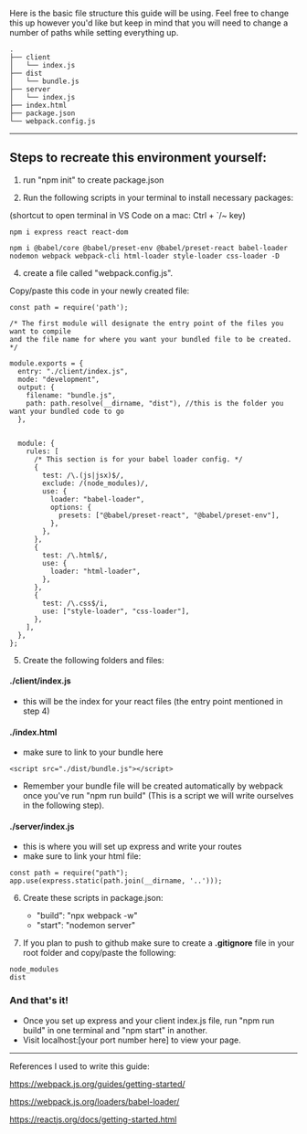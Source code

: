 Here is the basic file structure this guide will be using. Feel free to change this up however you'd like but keep in mind that you will need to change a number of paths while setting everything up.

```
.
├── client
│   └── index.js
├── dist
│   └── bundle.js
├── server
│   └── index.js
├── index.html
├── package.json
└── webpack.config.js
```

---------------------------------------------------------------------------------------------------------------------


## Steps to recreate this environment yourself:

1) run "npm init" to create package.json

2) Run the following scripts in your terminal to install necessary packages:

(shortcut to open terminal in VS Code on a mac: Ctrl + `/~ key)
```
npm i express react react-dom
```

```
npm i @babel/core @babel/preset-env @babel/preset-react babel-loader nodemon webpack webpack-cli html-loader style-loader css-loader -D
```

4) create a file called "webpack.config.js". 

Copy/paste this code in your newly created file:

```
const path = require('path');
    
/* The first module will designate the entry point of the files you want to compile 
and the file name for where you want your bundled file to be created. */

module.exports = {
  entry: "./client/index.js",
  mode: "development",
  output: {
    filename: "bundle.js",
    path: path.resolve(__dirname, "dist"), //this is the folder you want your bundled code to go
  },


  module: {
    rules: [
      /* This section is for your babel loader config. */
      {
        test: /\.(js|jsx)$/,
        exclude: /(node_modules)/,
        use: {
          loader: "babel-loader",
          options: {
            presets: ["@babel/preset-react", "@babel/preset-env"],
          },
        },
      },
      {
        test: /\.html$/,
        use: {
          loader: "html-loader",
        },
      },
      {
        test: /\.css$/i,
        use: ["style-loader", "css-loader"],
      },
    ],
  },
};

```

5) Create the following folders and files:

#### ./client/index.js
- this will be the index for your react files (the entry point mentioned in step 4)

#### ./index.html
- make sure to link to your bundle here
```
<script src="./dist/bundle.js"></script>
```
- Remember your bundle file will be created automatically by webpack once you've run "npm run build" (This is a script we will write ourselves in the following step).

#### ./server/index.js
- this is where you will set up express and write your routes
- make sure to link your html file: 
```
const path = require("path");
app.use(express.static(path.join(__dirname, '..')));
```


6) Create these scripts in package.json:

     - "build": "npx webpack -w"
     - "start": "nodemon server"

7) If you plan to push to github make sure to create a **.gitignore** file in your root folder and copy/paste the following:

```
node_modules
dist
```

### And that's it! 

- Once you set up express and your client index.js file, run "npm run build" in one terminal and "npm start" in another. 
- Visit localhost:[your port number here] to view your page.

-----------------------------------------------------------------------------------------------------------------------------------------------

References I used to write this guide:

https://webpack.js.org/guides/getting-started/

https://webpack.js.org/loaders/babel-loader/

https://reactjs.org/docs/getting-started.html
